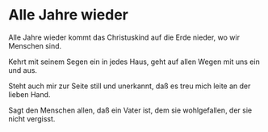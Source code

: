 # Alle Jahre wieder

Alle Jahre wieder kommt das Christuskind auf die Erde nieder, wo wir Menschen sind.

Kehrt mit seinem Segen ein in jedes Haus, geht auf allen Wegen mit uns ein und aus.

Steht auch mir zur Seite still und unerkannt, daß es treu mich leite an der lieben Hand.

Sagt den Menschen allen, daß ein Vater ist, dem sie wohlgefallen, der sie nicht vergisst.

